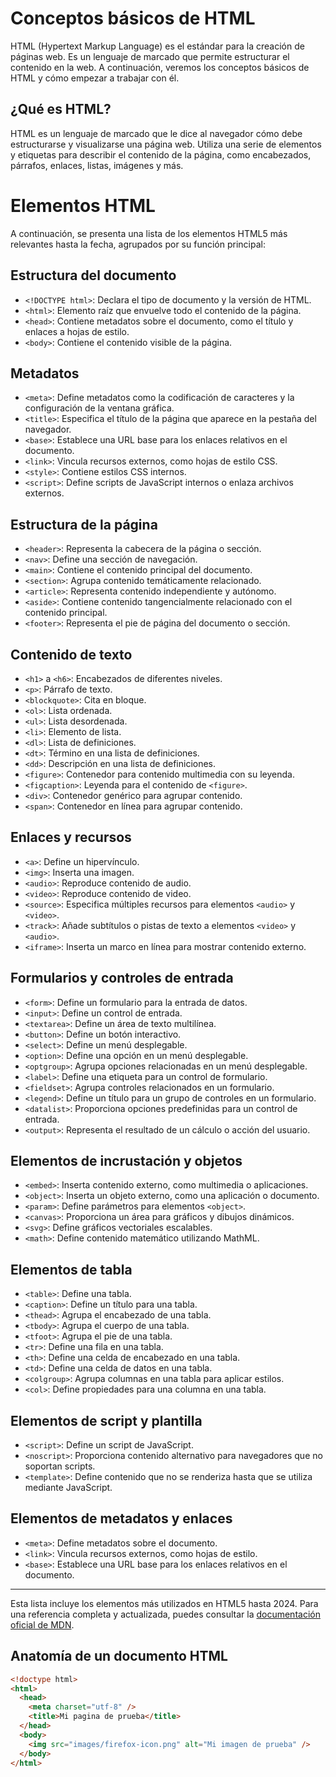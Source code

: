 # Conceptos básicos de HTML
HTML (Hypertext Markup Language) es el estándar para la creación de páginas web. Es un lenguaje de marcado que permite estructurar el contenido en la web. A continuación, veremos los conceptos básicos de HTML y cómo empezar a trabajar con él.

## ¿Qué es HTML?
HTML es un lenguaje de marcado que le dice al navegador cómo debe estructurarse y visualizarse una página web. Utiliza una serie de elementos y etiquetas para describir el contenido de la página, como encabezados, párrafos, enlaces, listas, imágenes y más.

# Elementos HTML

A continuación, se presenta una lista de los elementos HTML5 más relevantes hasta la fecha, agrupados por su función principal:

## Estructura del documento

- `<!DOCTYPE html>`: Declara el tipo de documento y la versión de HTML.
- `<html>`: Elemento raíz que envuelve todo el contenido de la página.
- `<head>`: Contiene metadatos sobre el documento, como el título y enlaces a hojas de estilo.
- `<body>`: Contiene el contenido visible de la página.

## Metadatos

- `<meta>`: Define metadatos como la codificación de caracteres y la configuración de la ventana gráfica.
- `<title>`: Especifica el título de la página que aparece en la pestaña del navegador.
- `<base>`: Establece una URL base para los enlaces relativos en el documento.
- `<link>`: Vincula recursos externos, como hojas de estilo CSS.
- `<style>`: Contiene estilos CSS internos.
- `<script>`: Define scripts de JavaScript internos o enlaza archivos externos.

## Estructura de la página

- `<header>`: Representa la cabecera de la página o sección.
- `<nav>`: Define una sección de navegación.
- `<main>`: Contiene el contenido principal del documento.
- `<section>`: Agrupa contenido temáticamente relacionado.
- `<article>`: Representa contenido independiente y autónomo.
- `<aside>`: Contiene contenido tangencialmente relacionado con el contenido principal.
- `<footer>`: Representa el pie de página del documento o sección.

## Contenido de texto

- `<h1>` a `<h6>`: Encabezados de diferentes niveles.
- `<p>`: Párrafo de texto.
- `<blockquote>`: Cita en bloque.
- `<ol>`: Lista ordenada.
- `<ul>`: Lista desordenada.
- `<li>`: Elemento de lista.
- `<dl>`: Lista de definiciones.
- `<dt>`: Término en una lista de definiciones.
- `<dd>`: Descripción en una lista de definiciones.
- `<figure>`: Contenedor para contenido multimedia con su leyenda.
- `<figcaption>`: Leyenda para el contenido de `<figure>`.
- `<div>`: Contenedor genérico para agrupar contenido.
- `<span>`: Contenedor en línea para agrupar contenido.

## Enlaces y recursos

- `<a>`: Define un hipervínculo.
- `<img>`: Inserta una imagen.
- `<audio>`: Reproduce contenido de audio.
- `<video>`: Reproduce contenido de video.
- `<source>`: Especifica múltiples recursos para elementos `<audio>` y `<video>`.
- `<track>`: Añade subtítulos o pistas de texto a elementos `<video>` y `<audio>`.
- `<iframe>`: Inserta un marco en línea para mostrar contenido externo.

## Formularios y controles de entrada

- `<form>`: Define un formulario para la entrada de datos.
- `<input>`: Define un control de entrada.
- `<textarea>`: Define un área de texto multilínea.
- `<button>`: Define un botón interactivo.
- `<select>`: Define un menú desplegable.
- `<option>`: Define una opción en un menú desplegable.
- `<optgroup>`: Agrupa opciones relacionadas en un menú desplegable.
- `<label>`: Define una etiqueta para un control de formulario.
- `<fieldset>`: Agrupa controles relacionados en un formulario.
- `<legend>`: Define un título para un grupo de controles en un formulario.
- `<datalist>`: Proporciona opciones predefinidas para un control de entrada.
- `<output>`: Representa el resultado de un cálculo o acción del usuario.

## Elementos de incrustación y objetos

- `<embed>`: Inserta contenido externo, como multimedia o aplicaciones.
- `<object>`: Inserta un objeto externo, como una aplicación o documento.
- `<param>`: Define parámetros para elementos `<object>`.
- `<canvas>`: Proporciona un área para gráficos y dibujos dinámicos.
- `<svg>`: Define gráficos vectoriales escalables.
- `<math>`: Define contenido matemático utilizando MathML.

## Elementos de tabla

- `<table>`: Define una tabla.
- `<caption>`: Define un título para una tabla.
- `<thead>`: Agrupa el encabezado de una tabla.
- `<tbody>`: Agrupa el cuerpo de una tabla.
- `<tfoot>`: Agrupa el pie de una tabla.
- `<tr>`: Define una fila en una tabla.
- `<th>`: Define una celda de encabezado en una tabla.
- `<td>`: Define una celda de datos en una tabla.
- `<colgroup>`: Agrupa columnas en una tabla para aplicar estilos.
- `<col>`: Define propiedades para una columna en una tabla.

## Elementos de script y plantilla

- `<script>`: Define un script de JavaScript.
- `<noscript>`: Proporciona contenido alternativo para navegadores que no soportan scripts.
- `<template>`: Define contenido que no se renderiza hasta que se utiliza mediante JavaScript.

## Elementos de metadatos y enlaces

- `<meta>`: Define metadatos sobre el documento.
- `<link>`: Vincula recursos externos, como hojas de estilo.
- `<base>`: Establece una URL base para los enlaces relativos en el documento.

---

Esta lista incluye los elementos más utilizados en HTML5 hasta 2024. Para una referencia completa y actualizada, puedes consultar la [documentación oficial de MDN](https://developer.mozilla.org/es/docs/Web/HTML/Element).


## Anatomía de un documento HTML
```html
<!doctype html>
<html>
  <head>
    <meta charset="utf-8" />
    <title>Mi pagina de prueba</title>
  </head>
  <body>
    <img src="images/firefox-icon.png" alt="Mi imagen de prueba" />
  </body>
</html>

```